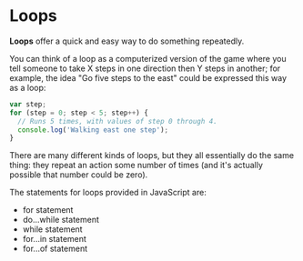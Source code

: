 # Loops

**Loops** offer a quick and easy way to do something repeatedly.

You can think of a loop as a computerized version of the game where you tell someone to take X steps in one direction then Y steps in another; for example, the idea "Go five steps to the east" could be expressed this way as a loop:

```javascript
var step;
for (step = 0; step < 5; step++) {
  // Runs 5 times, with values of step 0 through 4.
  console.log('Walking east one step');
}
```

There are many different kinds of loops, but they all essentially do the same thing: they repeat an action some number of times (and it's actually possible that number could be zero). 

The statements for loops provided in JavaScript are:

- for statement
- do...while statement
- while statement
- for...in statement
- for...of statement
